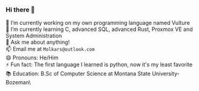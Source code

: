 ### Hi there 👋

🔭 I’m currently working on my own programming language named Vulture\
🌱 I’m currently learning C, advanced SQL, advanced Rust, Proxmox VE and System Administration\
💬 Ask me about anything!\
📫 Email me at `Molkars@outlook.com`\
😄 Pronouns: He/Him\
⚡ Fun fact: The first language I learned is python, now it's my least favorite\
📚 Education: B.Sc of Computer Science at Montana State University-Bozeman\
